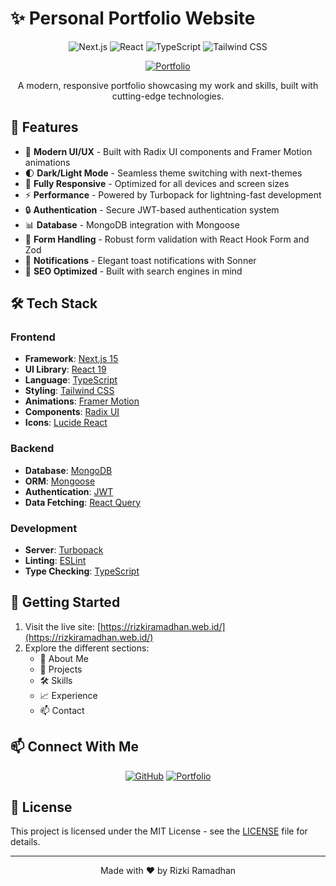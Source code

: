 # ✨ Personal Portfolio Website

<div align="center">

![Next.js](https://img.shields.io/badge/Next.js-15-black?style=for-the-badge&logo=next.js)
![React](https://img.shields.io/badge/React-19-blue?style=for-the-badge&logo=react)
![TypeScript](https://img.shields.io/badge/TypeScript-5.0-blue?style=for-the-badge&logo=typescript)
![Tailwind CSS](https://img.shields.io/badge/Tailwind_CSS-3.0-38B2AC?style=for-the-badge&logo=tailwind-css)

[![Portfolio](https://img.shields.io/badge/Portfolio-View%20Live-orange?style=for-the-badge)](https://rizkiramadhan.web.id)

A modern, responsive portfolio showcasing my work and skills, built with cutting-edge technologies.

</div>

## 🌟 Features

- 🎨 **Modern UI/UX** - Built with Radix UI components and Framer Motion animations
- 🌓 **Dark/Light Mode** - Seamless theme switching with next-themes
- 📱 **Fully Responsive** - Optimized for all devices and screen sizes
- ⚡ **Performance** - Powered by Turbopack for lightning-fast development
- 🔒 **Authentication** - Secure JWT-based authentication system
- 📊 **Database** - MongoDB integration with Mongoose
- 📝 **Form Handling** - Robust form validation with React Hook Form and Zod
- 🔔 **Notifications** - Elegant toast notifications with Sonner
- 🚀 **SEO Optimized** - Built with search engines in mind

## 🛠️ Tech Stack

### Frontend

- **Framework**: [Next.js 15](https://nextjs.org/)
- **UI Library**: [React 19](https://react.dev/)
- **Language**: [TypeScript](https://www.typescriptlang.org/)
- **Styling**: [Tailwind CSS](https://tailwindcss.com/)
- **Animations**: [Framer Motion](https://www.framer.com/motion/)
- **Components**: [Radix UI](https://www.radix-ui.com/)
- **Icons**: [Lucide React](https://lucide.dev/)

### Backend

- **Database**: [MongoDB](https://www.mongodb.com/)
- **ORM**: [Mongoose](https://mongoosejs.com/)
- **Authentication**: [JWT](https://jwt.io/)
- **Data Fetching**: [React Query](https://tanstack.com/query/latest)

### Development

- **Server**: [Turbopack](https://turbo.build/pack)
- **Linting**: [ESLint](https://eslint.org/)
- **Type Checking**: [TypeScript](https://www.typescriptlang.org/)

## 🚀 Getting Started

1. Visit the live site: [https://rizkiramadhan.web.id/](https://rizkiramadhan.web.id/)
2. Explore the different sections:
   - 👤 About Me
   - 💼 Projects
   - 🛠️ Skills
   - 📈 Experience
   - 📫 Contact

## 📫 Connect With Me

<div align="center">

[![GitHub](https://img.shields.io/badge/GitHub-@Rizkiramadhan20-black?style=for-the-badge&logo=github)](https://github.com/Rizkiramadhan20)
[![Portfolio](https://img.shields.io/badge/Portfolio-View%20Live-orange?style=for-the-badge)](https://rizkiramadhan.web.id)

</div>

## 📄 License

This project is licensed under the MIT License - see the [LICENSE](LICENSE) file for details.

---

<div align="center">

Made with ❤️ by Rizki Ramadhan

</div>
